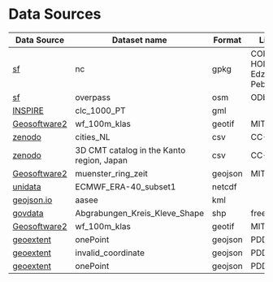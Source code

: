 # Data Sources

| Data Source         | Dataset name                      | Format    | License                            |
|---------------------|-----------------------------------|-----------|------------------------------------|
| [sf]                | nc                                | gpkg      | COPYRIGHT HOLDER: Edzer Pebesma    |
| [sf]                | overpass                          | osm       | ODbL                               |
| [INSPIRE]           | clc_1000_PT                       | gml       |                                    |
| [Geosoftware2]      | wf_100m_klas                      | geotif    | MIT                                |
| [zenodo](https://doi.org/10.5072/zenodo.256820)            | cities_NL                         | csv       | CC-BY                              |
| [zenodo](https://doi.org/10.5281/zenodo.3926884)          | 3D CMT catalog in the Kanto region, Japan                     | csv       | CC-BY 4                            |
| [Geosoftware2]      | muenster_ring_zeit                | geojson   | MIT                                |
| [unidata]           | ECMWF_ERA-40_subset1              | netcdf    |                                    |
| [geojson.io]        | aasee                             | kml       |                                    |
| [govdata]           | Abgrabungen_Kreis_Kleve_Shape     | shp       | free license                       |
| [Geosoftware2]      | wf_100m_klas                      | geotif    | MIT                                |
| [geoextent]         | onePoint                          | geojson   | PDDL                               |
| [geoextent]         | invalid_coordinate                | geojson   | PDDL                               |
| [geoextent]         | onePoint                          | geojson   | PDDL                               |

[sf]: https://github.com/r-spatial/sf
[geoextent]: https://github.com/o2r-project/geoextent
[Geosoftware2]: https://github.com/carobro/Geosoftware2
[INSPIRE]:      https://themes.jrc.ec.europa.eu/file/view/107486/example-of-gml-file-conformant-to-inspire-land-cover-vector-application-schema
[unidata]: https://www.unidata.ucar.edu/software/netcdf/examples/files.html
[geojson.io]: http://geojson.io 
[govdata]: https://www.govdata.de/web/guest/daten/-/details/abgrabungen
